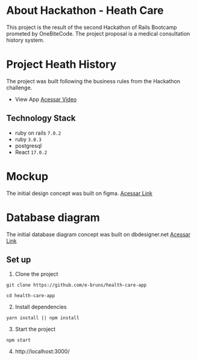 # About Hackathon - Heath Care
This project is the result of the second Hackathon of Rails Bootcamp prometed by OneBiteCode. The project proposal is a medical consultation history system.

# Project Heath History
The project was built following the business rules from the Hackathon challenge.

- View App
<a href="https://drive.google.com/file/d/10Laq5pNiK_f90q6qm15FDwCM_mFp33FJ/view" target="_blank">Acessar Video</a>

## Technology Stack

- ruby on rails ``7.0.2``
- ruby ``3.0.3``
- postgresql
- React ``17.0.2``

# Mockup
The initial design concept was built on figma.
<a href="https://github.com/marcosvto1/heath_history_api/blob/main/public/mockup/health.pdf" target="_blank">Acessar Link</a>


# Database diagram
The initial database diagram concept was built on dbdesigner.net
<a href="https://github.com/marcosvto1/heath_history_api/blob/main/public/diagram-database/diagram-database.png" target="_blank">Acessar Link</a>

## Set up

1. Clone the project
```
git clone https://github.com/e-bruns/health-care-app
```
```
cd health-care-app
```
2. Install dependencies
``` 
yarn install || npm install
``` 
3. Start the project
```
npm start
```

4. http://localhost:3000/
